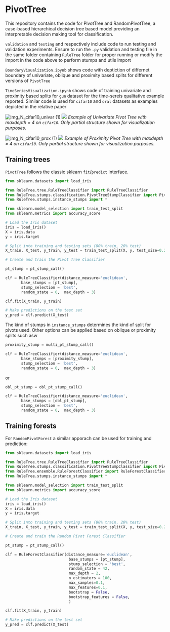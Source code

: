 # PivotTree

This repository contains the code for PivotTree and RandomPivotTree, a case-based hierarchical decision tree based model providing an interpretable decision making tool for classification.


```validation``` and ```testing``` and respectively include code to run testing and validation experiments. Ensure to run the ```.py``` validation and testing file in the same folder containing ```RuleTree``` folder for proper running or modify the import in the code above to perform stumps and utils import


```BoundaryVisualization.ipynb``` shows code with deptiction of differnet boundary of univariate, oblique and proximity based splits for different versions of ```PivotTree```

```TimeSeriesVisualization.ipynb``` shows code of training univariate and proximity based splits for ```gun``` dataset for the time-sereis qualitative example reported. Similar code is used for ```cifar10``` and ```oral``` datasets as examples depicted in the relative paper


![img_N_cifar10_univar (1)](https://github.com/user-attachments/assets/b79bf60c-5f43-460b-9039-b5e55bb121c5)
![](path_to_image)
*Example of Univariate Pivot Tree with maxdepth = 4 on ```cifar10```. Only partial structure shown for visualization purposes.*




![img_N_cifar10_prox (1)](https://github.com/user-attachments/assets/b9570008-713a-4674-9bfc-218d9011e7f6)
![](path_to_image)
*Example of Proximity Pivot Tree with maxdepth = 4 on ```cifar10```. Only partial structure shown for visualization purposes.*


## Training trees
```PivotTree``` follows the classic sklearn `fit`/`predict` interface.  

```python
from sklearn.datasets import load_iris

from RuleTree.tree.RuleTreeClassifier import RuleTreeClassifier
from RuleTree.stumps.classification.PivotTreeStumpClassifier import PivotTreeStumpClassifier
from RuleTree.stumps.instance_stumps import *

from sklearn.model_selection import train_test_split
from sklearn.metrics import accuracy_score

# Load the Iris dataset
iris = load_iris()
X = iris.data
y = iris.target

# Split into training and testing sets (80% train, 20% test)
X_train, X_test, y_train, y_test = train_test_split(X, y, test_size=0.2, random_state=42)

# Create and train the Pivot Tree Classifier

pt_stump = pt_stump_call()

clf = RuleTreeClassifier(distance_measure='euclidean',
       base_stumps = [pt_stump],
       stump_selection = 'best',
       random_state = 0,  max_depth = 3)

clf.fit(X_train, y_train)

# Make predictions on the test set
y_pred = clf.predict(X_test)

```

The kind of stumps in ```instance_stumps``` determines the kind of split for pivots used. Other options can be applied based on oblique or proximity splits such asw 


```python
proximity_stump = multi_pt_stump_call()

clf = RuleTreeClassifier(distance_measure='euclidean',
       base_stumps = [proximity_stump],
       stump_selection = 'best',
       random_state = 0,  max_depth = 3)
```

or 

```python
obl_pt_stump = obl_pt_stump_call()

clf = RuleTreeClassifier(distance_measure='euclidean',
       base_stumps = [obl_pt_stump],
       stump_selection = 'best',
       random_state = 0,  max_depth = 3)
```


## Training forests
For ```RandomPivotForest``` a similar apporach can be used for training and prediction:

```python
from sklearn.datasets import load_iris

from RuleTree.tree.RuleTreeClassifier import RuleTreeClassifier
from RuleTree.stumps.classification.PivotTreeStumpClassifier import PivotTreeStumpClassifier
from RuleTree.ensemble.RuleForestClassifier import RuleForestClassifier
from RuleTree.stumps.instance_stumps import *

from sklearn.model_selection import train_test_split
from sklearn.metrics import accuracy_score

# Load the Iris dataset
iris = load_iris()
X = iris.data
y = iris.target

# Split into training and testing sets (80% train, 20% test)
X_train, X_test, y_train, y_test = train_test_split(X, y, test_size=0.2, random_state=42)

# Create and train the Random Pivot Forest Classifier

pt_stump = pt_stump_call()

clf = RuleForestClassifier(distance_measure='euclidean', 
                            base_stumps = [pt_stump], 
                            stump_selection = 'best', 
                            random_state = 42, 
                            max_depth = 2,
                            n_estimators = 100,
                            max_samples=0.1,
                            max_features=0.1,
                            bootstrap = False,
                            bootstrap_features = False,
                            )

clf.fit(X_train, y_train)

# Make predictions on the test set
y_pred = clf.predict(X_test)

```
